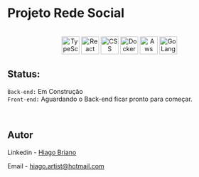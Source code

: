 # Projeto Rede Social

<div align="center"><br>
  <img src="https://cdn.jsdelivr.net/gh/devicons/devicon/icons/typescript/typescript-plain.svg" alt="TypeScript" width="40" height="40"/>
  <img src="https://cdn.jsdelivr.net/gh/devicons/devicon/icons/react/react-original.svg" alt="React" width="40" height="40"/>
  <img src="https://cdn.jsdelivr.net/gh/devicons/devicon/icons/css3/css3-original.svg" alt="CSS" width="40" height="40"/>
  <img src="https://cdn.jsdelivr.net/gh/devicons/devicon/icons/docker/docker-original.svg" alt="Docker" width="40" height="40"/>
  <img src="https://cdn.iconscout.com/icon/free/png-512/amazon-aws-3628617-3029842.png?f=avif&w=256" alt="Aws" width="40" />
  <img src="https://cdn.jsdelivr.net/gh/devicons/devicon/icons/go/go-original.svg"  alt="GoLang" width="40"/>
</div>

## Status:

`Back-end:`  Em Construção
<br />
`Front-end:` Aguardando o Back-end ficar pronto para começar.

<br />

## Autor

Linkedin - [Hiago Briano](https://www.linkedin.com/in/hiago-briano/)

Email - hiago.artist@hotmail.com